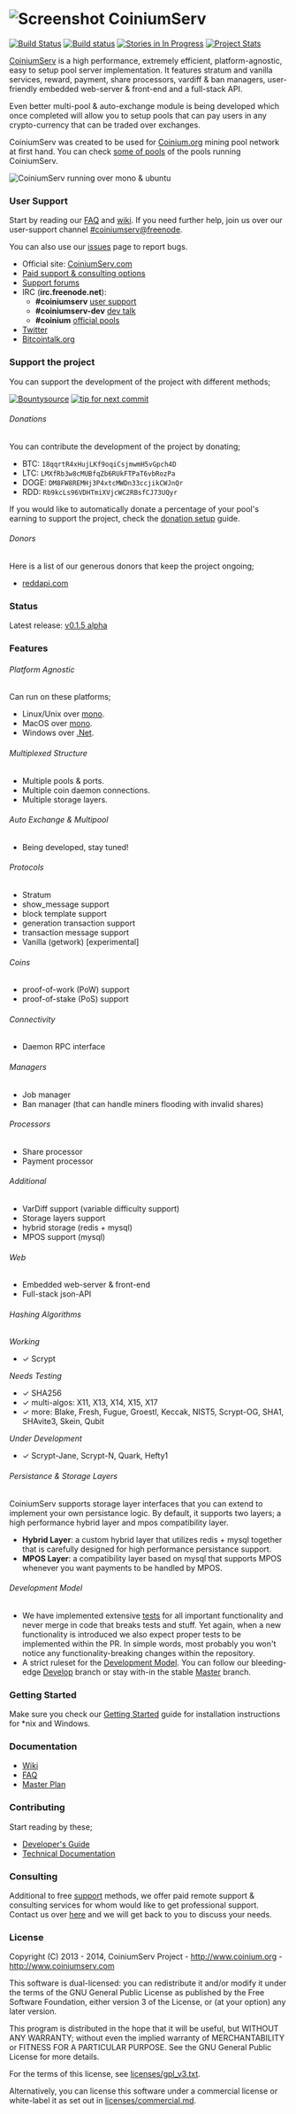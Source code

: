 # ![Screenshot](http://coinium.org/assets/images/logo/coinium-icon-48.png) CoiniumServ 
[![Build Status](https://travis-ci.org/CoiniumServ/CoiniumServ.svg?branch=develop)](https://travis-ci.org/CoiniumServ/CoiniumServ) [![Build status](https://ci.appveyor.com/api/projects/status/3x349ig9dt14943t)](https://ci.appveyor.com/project/raistlinthewiz/coiniumserv) [![Stories in In Progress](https://badge.waffle.io/CoiniumServ/CoiniumServ.png?label=in%20progress&title=In%20Progress)](http://waffle.io/CoiniumServ/CoiniumServ) [![Project Stats](https://www.openhub.net/p/CoiniumServ/widgets/project_thin_badge.gif)](https://www.openhub.net/p/CoiniumServ)
 
[CoiniumServ](http://www.coiniumserv.com) is a high performance, extremely efficient, platform-agnostic, easy to setup pool server implementation. It features stratum and vanilla services, reward, payment, share processors, vardiff & ban managers, user-friendly embedded web-server & front-end and a full-stack API.

Even better multi-pool & auto-exchange module is being developed which once completed will allow you to setup pools that can pay users in any crypto-currency that can be traded over exchanges.

CoiniumServ was created to be used for [Coinium.org](http://www.coinium.org) mining pool network at first hand. You can check [some of pools](https://github.com/CoiniumServ/CoiniumServ/wiki/Pools) of the pools running CoiniumServ.

![CoiniumServ running over mono & ubuntu](http://i.imgur.com/HvaPVrZ.png)

### User Support

Start by reading our [FAQ](https://github.com/CoiniumServ/CoiniumServ/wiki/FAQ) and [wiki](https://github.com/CoiniumServ/CoiniumServ/wiki/). If you need further help, join us over our user-support channel [#coiniumserv@freenode](http://webchat.freenode.net/?channels=%23coiniumserv&prompt=1&uio=OT10cnVlde).

You can also use our [issues](https://github.com/CoiniumServ/CoiniumServ/issues) page to report bugs.

* Official site: [CoiniumServ.com](http://www.coiniumserv.com)
* [Paid support & consulting options](https://github.com/CoiniumServ/CoiniumServ#consulting)
* [Support forums](http://forum.coinium.org/forum/19-support/)
* IRC (**irc.freenode.net**):
  - **#coiniumserv** [user support](http://webchat.freenode.net/?channels=%23coiniumserv&prompt=1&uio=OT10cnVlde)
  - **#coiniumserv-dev** [dev talk](http://webchat.freenode.net/?channels=%23coiniumserv-dev&prompt=1&uio=OT10cnVlde)
  - **#coinium** [official pools](http://webchat.freenode.net/?channels=%23coinium&prompt=1&uio=OT10cnVlde)
* [Twitter](http://twitter.com/coinium)
* [Bitcointalk.org](https://bitcointalk.org/index.php?topic=604476.0)

### Support the project

You can support the development of the project with different methods;

[![Bountysource](https://api.bountysource.com/badge/team?team_id=760&style=bounties_received)](https://www.bountysource.com/teams/coinium/issues?utm_source=Coinium&utm_medium=shield&utm_campaign=TEAM_BADGE_1) [![tip for next commit](http://tip4commit.com/projects/760.svg)](http://tip4commit.com/projects/760)

###### Donations

You can contribute the development of the project by donating; 

* BTC: `18qqrtR4xHujLKf9oqiCsjmwmH5vGpch4D`
* LTC: `LMXfRb3w8cMUBfqZb6RUkFTPaT6vbRozPa`
* DOGE: `DM8FW8REMHj3P4xtcMWDn33ccjikCWJnQr`
* RDD: `Rb9kcLs96VDHTmiXVjcWC2RBsfCJ73UQyr`

If you would like to automatically donate a percentage of your pool's earning to support the project, check the [donation setup](https://github.com/CoiniumServ/CoiniumServ/wiki/Donation) guide.

###### Donors

Here is a list of our generous donors that keep the project ongoing;

* [reddapi.com](https://www.reddapi.com)

### Status

Latest release: [v0.1.5 alpha](https://github.com/CoiniumServ/CoiniumServ/releases/tag/v0.1.5-alpha)

### Features

###### Platform Agnostic
Can run on these platforms;
* Linux/Unix over [mono](http://www.mono-project.com/).
* MacOS over [mono](http://www.mono-project.com/).
* Windows over [.Net](http://www.microsoft.com/net).

###### Multiplexed Structure
* Multiple pools & ports.
* Multiple coin daemon connections.
* Multiple storage layers.
 
###### Auto Exchange & Multipool
* Being developed, stay tuned!

###### Protocols
* Stratum
 * show_message support
 * block template support
 * generation transaction support
 * transaction message support
* Vanilla (getwork) [experimental]

###### Coins
* proof-of-work (PoW) support
* proof-of-stake (PoS) support

###### Connectivity

* Daemon RPC interface
 
###### Managers

* Job manager
* Ban manager (that can handle miners flooding with invalid shares)

###### Processors

* Share processor
* Payment processor
 
###### Additional

* VarDiff support (variable difficulty support)
* Storage layers support
 * hybrid storage (redis + mysql)
 * MPOS support (mysql)
 
###### Web
* Embedded web-server & front-end
* Full-stack json-API

###### Hashing Algorithms

_Working_
* ✓ Scrypt

_Needs Testing_

* ✓ SHA256
* ✓ multi-algos: X11, X13, X14, X15, X17
* ✓ more: Blake, Fresh, Fugue, Groestl, Keccak, NIST5, Scrypt-OG, SHA1, SHAvite3, Skein, Qubit

_Under Development_

* ✓ Scrypt-Jane, Scrypt-N, Quark, Hefty1 
 
###### Persistance & Storage Layers

CoiniumServ supports storage layer interfaces that you can extend to implement your own persistance logic. By default, it supports two layers; a high performance hybrid layer and mpos compatibility layer.

* __Hybrid Layer__: a custom hybrid layer that utilizes redis + mysql together that is carefully designed for high performance persistance support.
* __MPOS Layer__: a compatibility layer based on mysql that supports MPOS whenever you want payments to be handled by MPOS.

###### Development Model
* We have implemented extensive [tests](https://github.com/CoiniumServ/CoiniumServ/tree/develop/src/Tests) for all important functionality and never merge in code that breaks tests and stuff. Yet again, when a new functionality is introduced we also expect proper tests to be implemented within the PR. In simple words, most probably you won't notice any functionality-breaking changes within the repository.
* A strict ruleset for the [Development Model](https://github.com/CoiniumServ/CoiniumServ/wiki/Development-Model). You can follow our bleeding-edge [Develop](https://github.com/CoiniumServ/CoiniumServ) branch or stay with-in the stable [Master](https://github.com/CoiniumServ/CoiniumServ/tree/master) branch.
   

### Getting Started

Make sure you check our [Getting Started](https://github.com/CoiniumServ/CoiniumServ/wiki/Getting-Started) guide for installation instructions for *nix and Windows.

### Documentation

* [Wiki](https://github.com/CoiniumServ/CoiniumServ/wiki/)
* [FAQ](https://github.com/CoiniumServ/CoiniumServ/wiki/FAQ)
* [Master Plan](https://github.com/CoiniumServ/CoiniumServ/wiki/Master-Plan)

### Contributing

Start reading by these;

* [Developer's Guide](https://github.com/CoiniumServ/CoiniumServ/wiki/Developer's-Guide)
* [Technical Documentation](https://github.com/CoiniumServ/CoiniumServ/wiki/Technical-Documentation)

### Consulting

Additional to free [support](https://github.com/CoiniumServ/CoiniumServ#support) methods, we offer paid remote support & consulting services for whom would like to get professional support. Contact us over [here](http://www.coiniumserv.com/support/consulting/) and we will get back to you to discuss your needs.

### License

Copyright (C) 2013 - 2014, CoiniumServ Project - http://www.coinium.org - 
http://www.coiniumserv.com

This software is dual-licensed: you can redistribute it and/or modify
it under the terms of the GNU General Public License as published by
the Free Software Foundation, either version 3 of the License, or
(at your option) any later version.

This program is distributed in the hope that it will be useful,
but WITHOUT ANY WARRANTY; without even the implied warranty of
MERCHANTABILITY or FITNESS FOR A PARTICULAR PURPOSE.  See the
GNU General Public License for more details.

For the terms of this license, see [licenses/gpl_v3.txt](https://github.com/CoiniumServ/CoiniumServ/blob/develop/licenses/gpl_v3.txt).

Alternatively, you can license this software under a commercial
license or white-label it as set out in [licenses/commercial.md](https://github.com/CoiniumServ/CoiniumServ/blob/develop/licenses/commercial.md).

